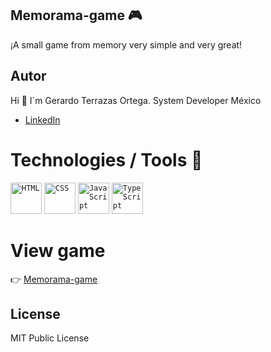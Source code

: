 ## Memorama-game 🎮
¡A small game from memory very simple and very great! 

## Autor
Hi 👋  I´m Gerardo Terrazas Ortega. System Developer México

* [LinkedIn](www.linkedin.com/in/gerardo-terrazas-ortega)
  
# Technologies / Tools 🔨
<div >
	<code><img width="50" src="https://user-images.githubusercontent.com/25181517/192158954-f88b5814-d510-4564-b285-dff7d6400dad.png" alt="HTML" title="HTML"/></code>
	<code><img width="50" src="https://user-images.githubusercontent.com/25181517/183898674-75a4a1b1-f960-4ea9-abcb-637170a00a75.png" alt="CSS" title="CSS"/></code>
	<code><img width="50" src="https://user-images.githubusercontent.com/25181517/117447155-6a868a00-af3d-11eb-9cfe-245df15c9f3f.png" alt="JavaScript" title="JavaScript"/></code>
	<code><img width="50" src="https://user-images.githubusercontent.com/25181517/183890598-19a0ac2d-e88a-4005-a8df-1ee36782fde1.png" alt="TypeScript" title="TypeScript"/></code>
</div>

# View game

👉 [Memorama-game](https://gerascode.github.io/Memorama-game/)

## License
MIT Public License
